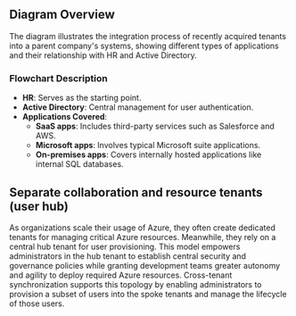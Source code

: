 ## Diagram Overview

The diagram illustrates the integration process of recently acquired tenants into a parent company's systems, showing different types of applications and their relationship with HR and Active Directory.

### Flowchart Description

- **HR**: Serves as the starting point.
- **Active Directory**: Central management for user authentication.
- **Applications Covered**:
  - **SaaS apps**: Includes third-party services such as Salesforce and AWS.
  - **Microsoft apps**: Involves typical Microsoft suite applications.
  - **On-premises apps**: Covers internally hosted applications like internal SQL databases.

## Separate collaboration and resource tenants (user hub)

As organizations scale their usage of Azure, they often create dedicated tenants for managing critical Azure resources. Meanwhile, they rely on a central hub tenant for user provisioning. This model empowers administrators in the hub tenant to establish central security and governance policies while granting development teams greater autonomy and agility to deploy required Azure resources. Cross-tenant synchronization supports this topology by enabling administrators to provision a subset of users into the spoke tenants and manage the lifecycle of those users.
